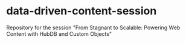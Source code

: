 # data-driven-content-session
Repository for the session "From Stagnant to Scalable: Powering Web Content with HubDB and Custom Objects"
